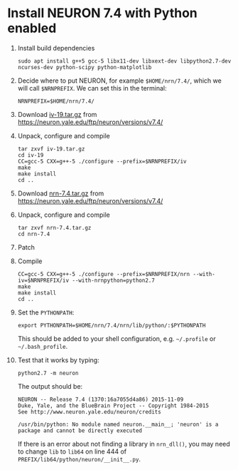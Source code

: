 Install NEURON 7.4 with Python enabled
======================================

1. Install build dependencies
   ```
   sudo apt install g++5 gcc-5 libx11-dev libxext-dev libpython2.7-dev ncurses-dev python-scipy python-matplotlib
   ```

2. Decide where to put NEURON, for example `$HOME/nrn/7.4/`, which we
   will call `$NRNPREFIX`. We can set this in the terminal:
   ```
   NRNPREFIX=$HOME/nrn/7.4/
   ```

3. Download
   [iv-19.tar.gz](https://neuron.yale.edu/ftp/neuron/versions/v7.4/iv-19.tar.gz)
   from https://neuron.yale.edu/ftp/neuron/versions/v7.4/

4. Unpack, configure and compile
   ```
   tar zxvf iv-19.tar.gz
   cd iv-19
   CC=gcc-5 CXX=g++-5 ./configure --prefix=$NRNPREFIX/iv
   make
   make install
   cd ..
   ```

5. Download
   [nrn-7.4.tar.gz](https://neuron.yale.edu/ftp/neuron/versions/v7.4/nrn-7.4.tar.gz)
   from https://neuron.yale.edu/ftp/neuron/versions/v7.4/

6. Unpack, configure and compile
   ```
   tar zxvf nrn-7.4.tar.gz
   cd nrn-7.4
   ```
7. Patch
   
    
8. Compile
   ```
   CC=gcc-5 CXX=g++-5 ./configure --prefix=$NRNPREFIX/nrn --with-iv=$NRNPREFIX/iv --with-nrnpython=python2.7
   make
   make install
   cd ..
   ```

9. Set the `PYTHONPATH`:
   ```
   export PYTHONPATH=$HOME/nrn/7.4/nrn/lib/python/:$PYTHONPATH
   ```
   This should be added to your shell configuration, e.g. `~/.profile`
   or `~/.bash_profile`.

10. Test that it works by typing:
    ```
    python2.7 -m neuron
    ```
    The output should be:
    ```
    NEURON -- Release 7.4 (1370:16a7055d4a86) 2015-11-09
    Duke, Yale, and the BlueBrain Project -- Copyright 1984-2015
    See http://www.neuron.yale.edu/neuron/credits

    /usr/bin/python: No module named neuron.__main__; 'neuron' is a package and cannot be directly executed
    ```

    If there is an error about not finding a library in `nrn_dll()`, 
    you may need to change `lib` to `lib64` on line 444 of
    `PREFIX/lib64/python/neuron/__init__.py`.
